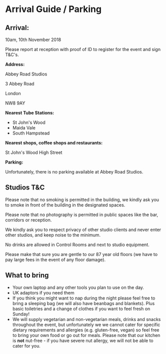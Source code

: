 # Arrival Guide / Parking

## **Arrival:** 

10am, 10th November 2018

Please report at reception with proof of ID to register for the event and sign T&C's. 

**Address:**

Abbey Road Studios

3 Abbey Road

London

NW8 9AY

**Nearest Tube Stations:**

* St John's Wood
* Maida Vale
* South Hampstead

**Nearest shops, coffee shops and restaurants:**

St John's Wood High Street

**Parking:**

Unfortunately, there is no parking available at Abbey Road Studios.

## **Studios T&C**

Please note that no smoking is permitted in the building, we kindly ask you to smoke in front of the building in the designated spaces.

Please note that no photography is permitted in public spaces like the bar, corridors or reception.

We kindly ask you to respect privacy of other studio clients and never enter other studios, and keep noise to the minimum.

No drinks are allowed in Control Rooms and next to studio equipment.

Please make that sure you are gentle to our 87 year old floors \(we have to pay large fees in the event of any floor damage\).

## What to bring <a id="what-to-bring"></a>

* Your own laptop and any other tools you plan to use on the day.
* UK adaptors if you need them
* If you think you might want to nap during the night please feel free to bring a sleeping bag \(we will also have beanbags and blankets\). Plus basic toiletries and a change of clothes if you want to feel fresh on Sunday!
* We will supply vegetarian and non-vegetarian meals, drinks and snacks throughout the event, but unfortunately we we cannot cater for specific dietary requirements and allergies \(e.g. gluten-free, vegan\) so feel free to bring your own food or go out for meals. Please note that our kitchen is **not** nut-free - if you have severe nut allergy, we will not be able to cater for you.

